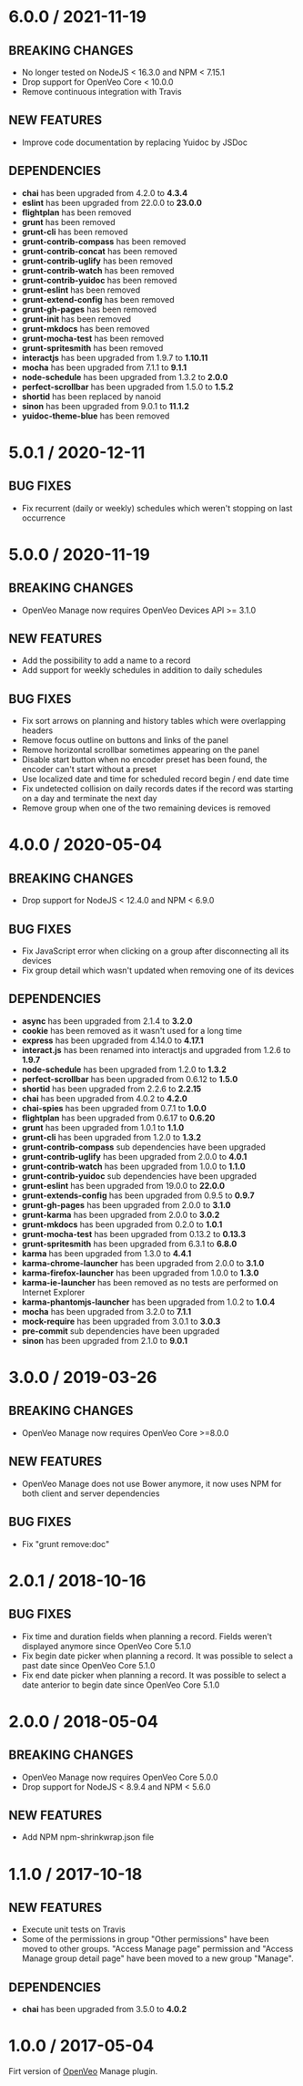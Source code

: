 # 6.0.0 / 2021-11-19

## BREAKING CHANGES

- No longer tested on NodeJS &lt; 16.3.0 and NPM &lt; 7.15.1
- Drop support for OpenVeo Core &lt; 10.0.0
- Remove continuous integration with Travis

## NEW FEATURES

- Improve code documentation by replacing Yuidoc by JSDoc

## DEPENDENCIES

- **chai** has been upgraded from 4.2.0 to **4.3.4**
- **eslint** has been upgraded from 22.0.0 to **23.0.0**
- **flightplan** has been removed
- **grunt** has been removed
- **grunt-cli** has been removed
- **grunt-contrib-compass** has been removed
- **grunt-contrib-concat** has been removed
- **grunt-contrib-uglify** has been removed
- **grunt-contrib-watch** has been removed
- **grunt-contrib-yuidoc** has been removed
- **grunt-eslint** has been removed
- **grunt-extend-config** has been removed
- **grunt-gh-pages** has been removed
- **grunt-init** has been removed
- **grunt-mkdocs** has been removed
- **grunt-mocha-test** has been removed
- **grunt-spritesmith** has been removed
- **interactjs** has been upgraded from 1.9.7 to **1.10.11**
- **mocha** has been upgraded from 7.1.1 to **9.1.1**
- **node-schedule** has been upgraded from 1.3.2 to **2.0.0**
- **perfect-scrollbar** has been upgraded from 1.5.0 to **1.5.2**
- **shortid** has been replaced by nanoid
- **sinon** has been upgraded from 9.0.1 to **11.1.2**
- **yuidoc-theme-blue** has been removed

# 5.0.1 / 2020-12-11

## BUG FIXES

- Fix recurrent (daily or weekly) schedules which weren't stopping on last occurrence

# 5.0.0 / 2020-11-19

## BREAKING CHANGES

- OpenVeo Manage now requires OpenVeo Devices API >= 3.1.0

## NEW FEATURES

- Add the possibility to add a name to a record
- Add support for weekly schedules in addition to daily schedules

## BUG FIXES

- Fix sort arrows on planning and history tables which were overlapping headers
- Remove focus outline on buttons and links of the panel
- Remove horizontal scrollbar sometimes appearing on the panel
- Disable start button when no encoder preset has been found, the encoder can't start without a preset
- Use localized date and time for scheduled record begin / end date time
- Fix undetected collision on daily records dates if the record was starting on a day and terminate the next day
- Remove group when one of the two remaining devices is removed

# 4.0.0 / 2020-05-04

## BREAKING CHANGES

- Drop support for NodeJS &lt; 12.4.0 and NPM &lt; 6.9.0

## BUG FIXES

- Fix JavaScript error when clicking on a group after disconnecting all its devices
- Fix group detail which wasn't updated when removing one of its devices

## DEPENDENCIES

- **async** has been upgraded from 2.1.4 to **3.2.0**
- **cookie** has been removed as it wasn't used for a long time
- **express** has been upgraded from 4.14.0 to **4.17.1**
- **interact.js** has been renamed into interactjs and upgraded from 1.2.6 to **1.9.7**
- **node-schedule** has been upgraded from 1.2.0 to **1.3.2**
- **perfect-scrollbar** has been upgraded from 0.6.12 to **1.5.0**
- **shortid** has been upgraded from 2.2.6 to **2.2.15**
- **chai** has been upgraded from 4.0.2 to **4.2.0**
- **chai-spies** has been upgraded from 0.7.1 to **1.0.0**
- **flightplan** has been upgraded from 0.6.17 to **0.6.20**
- **grunt** has been upgraded from 1.0.1 to **1.1.0**
- **grunt-cli** has been upgraded from 1.2.0 to **1.3.2**
- **grunt-contrib-compass** sub dependencies have been upgraded
- **grunt-contrib-uglify** has been upgraded from 2.0.0 to **4.0.1**
- **grunt-contrib-watch** has been upgraded from 1.0.0 to **1.1.0**
- **grunt-contrib-yuidoc** sub dependencies have been upgraded
- **grunt-eslint** has been upgraded from 19.0.0 to **22.0.0**
- **grunt-extends-config** has been upgraded from 0.9.5 to **0.9.7**
- **grunt-gh-pages** has been upgraded from 2.0.0 to **3.1.0**
- **grunt-karma** has been upgraded from 2.0.0 to **3.0.2**
- **grunt-mkdocs** has been upgraded from 0.2.0 to **1.0.1**
- **grunt-mocha-test** has been upgraded from 0.13.2 to **0.13.3**
- **grunt-spritesmith** has been upgraded from 6.3.1 to **6.8.0**
- **karma** has been upgraded from 1.3.0 to **4.4.1**
- **karma-chrome-launcher** has been upgraded from 2.0.0 to **3.1.0**
- **karma-firefox-launcher** has been upgraded from 1.0.0 to **1.3.0**
- **karma-ie-launcher** has been removed as no tests are performed on Internet Explorer
- **karma-phantomjs-launcher** has been upgraded from 1.0.2 to **1.0.4**
- **mocha** has been upgraded from 3.2.0 to **7.1.1**
- **mock-require** has been upgraded from 3.0.1 to **3.0.3**
- **pre-commit** sub dependencies have been upgraded
- **sinon** has been upgraded from 2.1.0 to **9.0.1**

# 3.0.0 / 2019-03-26

## BREAKING CHANGES

- OpenVeo Manage now requires OpenVeo Core >=8.0.0

## NEW FEATURES

- OpenVeo Manage does not use Bower anymore, it now uses NPM for both client and server dependencies

## BUG FIXES

- Fix "grunt remove:doc"

# 2.0.1 / 2018-10-16

## BUG FIXES

- Fix time and duration fields when planning a record. Fields weren't displayed anymore since OpenVeo Core 5.1.0
- Fix begin date picker when planning a record. It was possible to select a past date since OpenVeo Core 5.1.0
- Fix end date picker when planning a record. It was possible to select a date anterior to begin date since OpenVeo Core 5.1.0

# 2.0.0 / 2018-05-04

## BREAKING CHANGES

- OpenVeo Manage now requires OpenVeo Core 5.0.0
- Drop support for NodeJS &lt; 8.9.4 and NPM &lt; 5.6.0

## NEW FEATURES

- Add NPM npm-shrinkwrap.json file

# 1.1.0 / 2017-10-18

## NEW FEATURES

- Execute unit tests on Travis
- Some of the permissions in group "Other permissions" have been moved to other groups. "Access Manage page" permission and "Access Manage group detail page" have been moved to a new group "Manage".

## DEPENDENCIES

- **chai** has been upgraded from 3.5.0 to **4.0.2**

# 1.0.0 / 2017-05-04

Firt version of [OpenVeo](https://github.com/veo-labs/openveo-core) Manage plugin.
